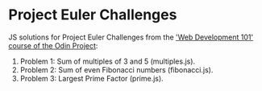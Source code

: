 Project Euler Challenges
========================

JS solutions for Project Euler Challenges from the ['Web Development 101' course of the Odin Project](http://www.theodinproject.com/web-development-101/html-css):
1. Problem 1: Sum of multiples of 3 and 5 (multiples.js).
2. Problem 2: Sum of even Fibonacci numbers (fibonacci.js).
3. Problem 3: Largest Prime Factor (prime.js).
